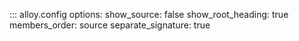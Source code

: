 ::: alloy.config
    options:
      show_source: false
      show_root_heading: true
      members_order: source
      separate_signature: true
